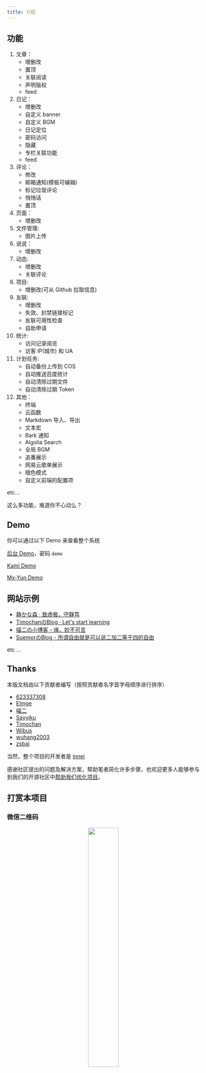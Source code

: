 ```yaml
---
title: 介绍
---
```


## 功能

1. 文章：
    - 增删改
    - 置顶
    - 关联阅读
    - 声明版权
    - feed
2. 日记：
    - 增删改
    - 自定义 banner
    - 自定义 BGM
    - 日记定位
    - 密码访问
    - 隐藏
    - 专栏关联功能
    - feed
3. 评论：
    - 修改
    - 邮箱通知(模板可编辑)
    - 标记垃圾评论
    - 悄悄话
    - 置顶
4. 页面：
    - 增删改
5. 文件管理:
    - 图片上传
6. 说说：
    - 增删改
7. 动态:
    - 增删改
    - 关联评论
8. 项目:
    - 增删改(可从 Github 拉取信息)
9. 友联:
    - 增删改
    - 失效、封禁链接标记
    - 友联可用性检查
    - 自助申请
10. 统计:
    - 访问记录阅览
    - 访客 IP(城市) 和 UA
11. 计划任务:
    - 自动备份上传到 COS
    - 自动推送百度统计
    - 自动清除过期文件
    - 自动清除过期 Token
12. 其他：
    - 终端
    - 云函数
    - Markdown 导入、导出
    - 文本宏
    - Bark 通知
    - Algolia Search
    - 全局 BGM
    - 追番展示
    - 网易云歌单展示
    - 暗色模式
    - 自定义前端的配置项


etc...

这么多功能，难道你不心动么？
## Demo

你可以通过以下 Demo 来查看整个系统

[后台 Demo](https://mx-demo.shizuri.net/proxy/qaqdmin)，密码 `demo`

[Kami Demo](https://mx-demo.shizuri.net/)

[Mx-Yun Demo](https://yun.innei.ren)

## 网站示例

 - [静かな森 · 致虚极，守静笃](https://innei.ren)
 - [TimochanのBlog · Let's start learning](https://www.timochan.cn)
 - [喵二の小博客 - 缘，妙不可言](https://www.miaoer.xyz)
 - [SuemorのBlog - 所谓自由就是可以说二加二等于四的自由](https://www.suemor.com)

etc ...

## Thanks

本版文档由以下贡献者编写（按照贡献者名字首字母顺序进行排序）

- [623337308](https://blog.cqsjyz.com)
- [Elmge](https://github.com/Elmge)
- [喵二](https://www.miaoer.xyz)
- [Sayyiku](https://github.com/Sayyiku)
- [Timochan](https://www.timochan.cn)
- [Wibus](https://blog.iucky.cn)
- [wuhang2003](https://github.com/wuhang2003)
- [zsbai](https://github.com/zsbai)

当然，整个项目的开发者是 [innei](https://innei.ren) 

感谢社区提出的问题及解决方案，帮助笔者简化许多步骤，也欢迎更多人能够参与到我们的开源社区中[帮助我们优化项目](https://github.com/mx-space)。

## 打赏本项目

### 微信二维码

<div align="center">
<img src="https://fastly.jsdelivr.net/gh/Innei/img-bed@master/20191211132347.png" style="width:40%;" />
</div>
